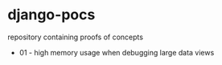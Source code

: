 # django-pocs
repository containing proofs of concepts

- 01 - high memory usage when debugging large data views
